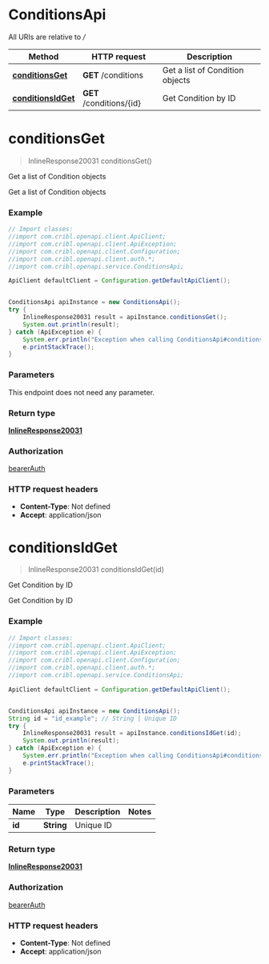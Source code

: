 # ConditionsApi

All URIs are relative to */*

Method | HTTP request | Description
------------- | ------------- | -------------
[**conditionsGet**](ConditionsApi.md#conditionsGet) | **GET** /conditions | Get a list of Condition objects
[**conditionsIdGet**](ConditionsApi.md#conditionsIdGet) | **GET** /conditions/{id} | Get Condition by ID

<a name="conditionsGet"></a>
# **conditionsGet**
> InlineResponse20031 conditionsGet()

Get a list of Condition objects

Get a list of Condition objects

### Example
```java
// Import classes:
//import com.cribl.openapi.client.ApiClient;
//import com.cribl.openapi.client.ApiException;
//import com.cribl.openapi.client.Configuration;
//import com.cribl.openapi.client.auth.*;
//import com.cribl.openapi.service.ConditionsApi;

ApiClient defaultClient = Configuration.getDefaultApiClient();


ConditionsApi apiInstance = new ConditionsApi();
try {
    InlineResponse20031 result = apiInstance.conditionsGet();
    System.out.println(result);
} catch (ApiException e) {
    System.err.println("Exception when calling ConditionsApi#conditionsGet");
    e.printStackTrace();
}
```

### Parameters
This endpoint does not need any parameter.

### Return type

[**InlineResponse20031**](InlineResponse20031.md)

### Authorization

[bearerAuth](../README.md#bearerAuth)

### HTTP request headers

 - **Content-Type**: Not defined
 - **Accept**: application/json

<a name="conditionsIdGet"></a>
# **conditionsIdGet**
> InlineResponse20031 conditionsIdGet(id)

Get Condition by ID

Get Condition by ID

### Example
```java
// Import classes:
//import com.cribl.openapi.client.ApiClient;
//import com.cribl.openapi.client.ApiException;
//import com.cribl.openapi.client.Configuration;
//import com.cribl.openapi.client.auth.*;
//import com.cribl.openapi.service.ConditionsApi;

ApiClient defaultClient = Configuration.getDefaultApiClient();


ConditionsApi apiInstance = new ConditionsApi();
String id = "id_example"; // String | Unique ID
try {
    InlineResponse20031 result = apiInstance.conditionsIdGet(id);
    System.out.println(result);
} catch (ApiException e) {
    System.err.println("Exception when calling ConditionsApi#conditionsIdGet");
    e.printStackTrace();
}
```

### Parameters

Name | Type | Description  | Notes
------------- | ------------- | ------------- | -------------
 **id** | **String**| Unique ID |

### Return type

[**InlineResponse20031**](InlineResponse20031.md)

### Authorization

[bearerAuth](../README.md#bearerAuth)

### HTTP request headers

 - **Content-Type**: Not defined
 - **Accept**: application/json

